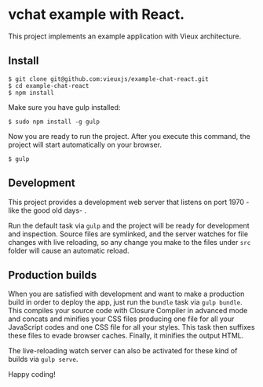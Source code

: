 # vchat example with React.

This project implements an example application with Vieux architecture.

## Install

```
$ git clone git@github.com:vieuxjs/example-chat-react.git
$ cd example-chat-react
$ npm install
```

Make sure you have gulp installed:
```
$ sudo npm install -g gulp
```

Now you are ready to run the project. After you execute this command, the project will start automatically on your browser.
```
$ gulp
```

## Development

This project provides a development web server that listens on port 1970 -like the good old days- .

Run the default task via `gulp` and the project will be ready for development and inspection. Source files are symlinked, and the server watches for file changes with live reloading, so any change you make to the files under `src` folder will cause an automatic reload.

## Production builds

When you are satisfied with development and want to make a production build in order to deploy the app, just run the `bundle` task via `gulp bundle`. This compiles your source code with Closure Compiler in advanced mode and concats and minifies your CSS files producing one file for all your JavaScript codes and one CSS file for all your styles. This task then suffixes these files to evade browser caches. Finally, it minifies the output HTML.

The live-reloading watch server can also be activated for these kind of builds via `gulp serve`.

Happy coding!
